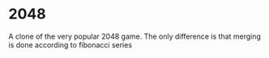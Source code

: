 # 2048
A clone of the very popular 2048 game. The only difference is that merging is done according to fibonacci series

